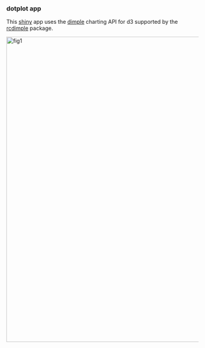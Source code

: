 ### dotplot app

This [shiny](http://shiny.rstudio.com) app uses the [dimple](http://dimplejs.org) charting API for d3 supported by the [rcdimple](https://github.com/timelyportfolio/rcdimple) package.

<img src="https://github.com/cat-lord/crime_analysis/blob/master/images/dotplot_app.png" alt="fig1" width="800">
